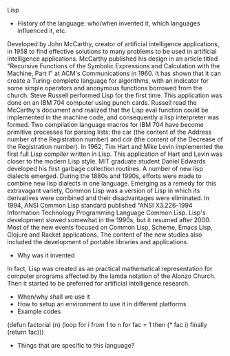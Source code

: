 Lisp

- History of the language: who/when invented it, which languages influenced it, etc.

 Developed by John McCarthy, creator of artificial intelligence applications, in 1958 to find effective solutions to many problems to be used in artificial intelligence applications. McCarthy published his design in an article titled "Recursive Functions of the Symbolic Expressions and Calculation with the Machine, Part I" at ACM's Communications in 1960. It has shown that it can create a Turing-complete language for algorithms, with an indicator for some simple operators and anonymous functions borrowed from the church.
Steve Russell performed Lisp for the first time. This application was done on an IBM 704 computer using punch cards. Russell read the McCarthy's document and realized that the Lisp eval function could be implemented in the machine code, and consequently a lisp interpreter was formed.
 Two compilation language macros for IBM 704 have become primitive processes for parsing lists: the car (the content of the Address number of the Registration number) and cdr (the content of the Decrease of the Registration number).
In 1962, Tim Hart and Mike Levin implemented the first full Lisp compiler written in Lisp. This application of Hart and Levin was closer to the modern Lisp style.
MIT graduate student Daniel Edwards developed his first garbage collection routines.
 A number of new lisp dialects emerged. During the 1880s and 1990s, efforts were made to combine new lisp dialects in one language. Emerging as a remedy for this extravagant variety, Common Lisp was a version of Lisp in which its derivatives were combined and their disadvantages were eliminated. In 1994, ANSI Common Lisp standard published "ANSI X3.226-1994 Information Technology Programming Language Common Lisp.
Lisp's development slowed somewhat in the 1990s, but it resumed after 2000. Most of the new events focused on Common Lisp, Scheme, Emacs Lisp, Clojure and Racket applications. The content of the new studies also included the development of portable libraries and applications.
- Why was it invented

 In fact, Lisp was created as an practical mathematical representation for computer programs affected by the lamda notation of the Alonzo Church. Then it started to be preferred for artificial intelligence research.
- When/why shall we use it
- How to setup an environment to use it in different platforms
- Example codes

(defun factorial (n)
   (loop for i from 1 to n
         for fac = 1 then (* fac i)
         finally (return fac)))
- Things that are specific to this language?
